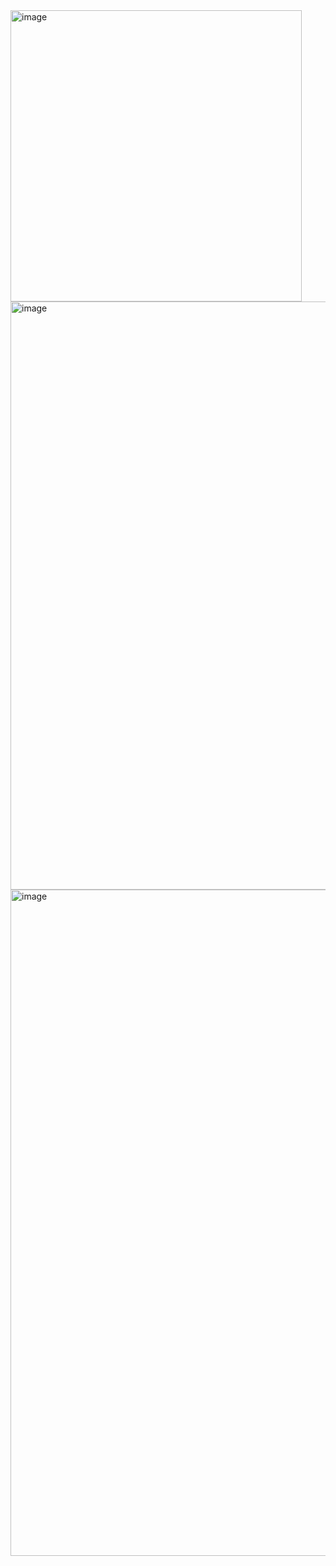 <img width="466" alt="image" src="https://github.com/user-attachments/assets/b9da2431-1509-4912-a885-aa393363e098" />
<img width="941" alt="image" src="https://github.com/user-attachments/assets/bdf57570-a10b-4307-a936-33698175a0c4" />
<img width="1066" alt="image" src="https://github.com/user-attachments/assets/5120f983-5ea4-4b71-a81d-c48da9119520" />
